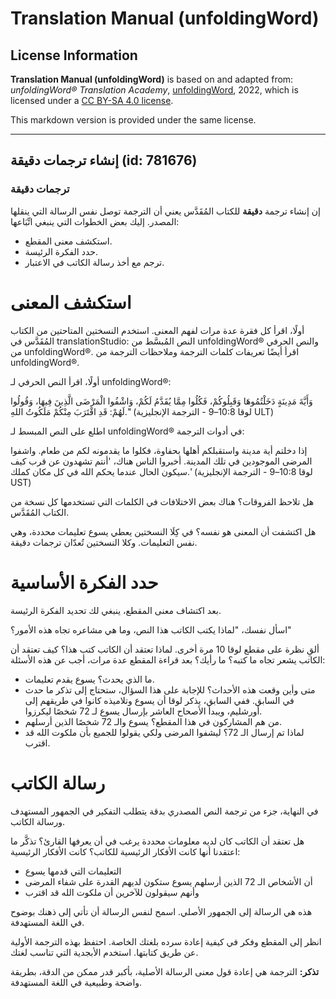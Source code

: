 # Translation Manual (unfoldingWord)

## License Information

**Translation Manual (unfoldingWord)** is based on and adapted from: _unfoldingWord® Translation Academy_, [unfoldingWord](https://unfoldingword.org/utw), 2022, which is licensed under a [CC BY-SA 4.0 license](https://creativecommons.org/licenses/by-sa/4.0/legalcode.en).

This markdown version is provided under the same license.



--------------------------------

## إنشاء ترجمات دقيقة (id: 781676)

### ترجمات دقيقة

إن إنشاء ترجمة **دقيقة** للكتاب المُقَدَّس يعني أن الترجمة توصل نفس الرسالة التي ينقلها المصدر. إليك بعض الخطوات التي ينبغي اتِّبَاعها:

* استكشف معنى المقطع.
* حدد الفكرة الرئيسة.
* ترجم مع أخذ رسالة الكاتب في الاعتبار.

استكشف المعنى
=============

أولًا، اقرأ كل فقرة عدة مرات لفهم المعنى. استخدم النسختين المتاحتين من الكتاب المُقَدَّس في translationStudio: النص المُبسَّط من unfoldingWord® والنص الحرفي من unfoldingWord®. اقرأ أيضًا تعريفات كلمات الترجمة وملاحظات الترجمة من unfoldingWord®.

أولًا، اقرأ النص الحرفي لـ unfoldingWord®:

وَأَيَّةَ مَدِينَةٍ دَخَلْتُمُوهَا وَقَبِلُوكُمْ، فَكُلُوا مِمَّا يُقَدَّمُ لَكُمْ، وَاشْفُوا الْمَرْضَى الَّذِينَ فِيهَا، وَقُولُوا لَهُمْ: قَدِ اقْتَرَبَ مِنْكُمْ مَلَكُوتُ اللهِ." (لوقا 10:8–9 \- الترجمة الإنجليزية ULT)

اطلع على النص المبسط لـ unfoldingWord® في أدوات الترجمة:

إذا دخلتم أية مدينة واستقبلكم أهلها بحفاوة، فكلوا ما يقدمونه لكم من طعام. واشفوا المرضى الموجودين في تلك المدينة. أخبروا الناس هناك، 'أنتم تشهدون عن قرب كيف سيكون الحال عندما يحكم الله في كل مكان كملك.' (لوقا 10:8–9 \- الترجمة الإنجليزية UST)

هل تلاحظ الفروقات؟ هناك بعض الاختلافات في الكلمات التي تستخدمها كل نسخة من الكتاب المُقَدَّس.

هل اكتشفت أن المعنى هو نفسه؟ في كِلَا النسختين يعطي يسوع تعليمات محددة، وهي نفس التعليمات. وكلا النسختين تُعدّان ترجمات دقيقة.

حدد الفكرة الأساسية
===================

بعد اكتشاف معنى المقطع، ينبغي لك تحديد الفكرة الرئيسة.

اسأل نفسك، "لماذا يكتب الكاتب هذا النص، وما هي مشاعره تجاه هذه الأمور؟"

ألقِ نظرة على مقطع لوقا 10 مرة أخرى. لماذا تعتقد أن الكاتب كتب هذا؟ كيف تعتقد أن الكاتب يشعر تجاه ما كتبه؟ ما رأيك؟ بعد قراءة المقطع عدة مرات، أجب عن هذه الأسئلة:

* ما الذي يحدث؟ يسوع يقدم تعليمات.
* متى وأين وقعت هذه الأحداث؟ للإجابة على هذا السؤال، ستحتاج إلى تذكر ما حدث في السابق. ففي السابق، يذكر لوقا أن يسوع وتلاميذه كانوا في طريقهم إلى أورشليم، ويبدأ الأصحاح العاشر بإرسال يسوع لـ 72 شخصًا ليكرزوا.
* من هم المشاركون في هذا المقطع؟ يسوع والـ 72 شخصًا الذين أرسلهم.
* لماذا تم إرسال الـ 72؟ ليشفوا المرضى ولكي يقولوا للجميع بأن ملكوت الله قد اقترب.

رسالة الكاتب
============

في النهاية، جزء من ترجمة النص المصدري بدقة يتطلب التفكير في الجمهور المستهدف ورسالة الكاتب.

هل تعتقد أن الكاتب كان لديه معلومات محددة يرغب في أن يعرفها القارئ؟ تذكَّر ما اعتقدنا أنها كانت الأفكار الرئيسية للكاتب؟ كانت الأفكار الرئيسية:

* التعليمات التي قدمها يسوع
* أن الأشخاص الـ 72 الذين أرسلهم يسوع ستكون لديهم القدرة على شفاء المرضى
* وأنهم سيقولون للآخرين أن ملكوت الله قد اقترب

هذه هي الرسالة إلى الجمهور الأصلي. اسمح لنفس الرسالة أن تأتي إلى ذهنك بوضوح في اللغة المستهدفة.

انظر إلى المقطع وفكر في كيفية إعادة سرده بلغتك الخاصة. احتفظ بهذه الترجمة الأولية عن طريق كتابتها. استخدم الأبجدية التي تناسب لغتك.

**تذكر:** الترجمة هي إعادة قول معنى الرسالة الأصلية، بأكبر قدر ممكن من الدقة، بطريقة واضحة وطبيعية في اللغة المستهدفة.


